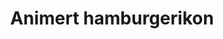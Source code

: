 ---
url: "hamburger-icon"
title: "Animert hamburgerikon"
description: "Et hamburgerikon for en sammenleggbar meny som blir til et kryss når menyen er åpen. Bruker HTML, CSS og JavaScript."
image:
    alt: "Bilde som viser hamburgerikon"
---